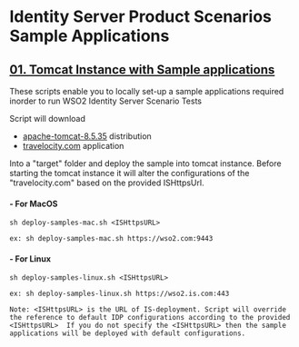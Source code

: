 # Identity Server Product Scenarios Sample Applications

## [01. Tomcat Instance with Sample applications]()

These scripts enable you to locally set-up a sample applications required inorder to run WSO2 Identity Server Scenario
 Tests
 
Script will download 
 - [apache-tomcat-8.5.35](https://www-us.apache.org/dist/tomcat/tomcat-8/v8.5.35/bin/apache-tomcat-8.5.35.zip) distribution 
 - [travelocity.com](http://maven.wso2.org/nexus/content/repositories/releases/org/wso2/is/org.wso2.sample.is.sso.agent/5.7.0/org.wso2.sample.is.sso.agent-5.7.0.war) application 

Into a "target" folder and deploy the sample into tomcat instance.
Before starting the tomcat instance it will alter the configurations of the "travelocity.com" based on the provided 
ISHttpsUrl.

#### - For MacOS
    sh deploy-samples-mac.sh <ISHttpsURL>
    
    ex: sh deploy-samples-mac.sh https://wso2.com:9443
    
#### - For Linux
    sh deploy-samples-linux.sh <ISHttpsURL>

    ex: sh deploy-samples-linux.sh https://wso2.is.com:443

`Note: <ISHttpsURL> is the URL of IS-deployment.
Script will override the reference to default IDP configurations according to the provided <ISHttpsURL> 
If you do not specify the <ISHttpsURL> then the sample applications will be deployed with default configurations.`